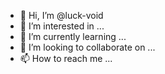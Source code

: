- 👋 Hi, I’m @luck-void
- 👀 I’m interested in ...
- 🌱 I’m currently learning ...
- 💞️ I’m looking to collaborate on ...
- 📫 How to reach me ...

<!---
luck-void/luck-void is a ✨ special ✨ repository because its `README.md` (this file) appears on your GitHub profile.
You can click the Preview link to take a look at your changes.
--->
